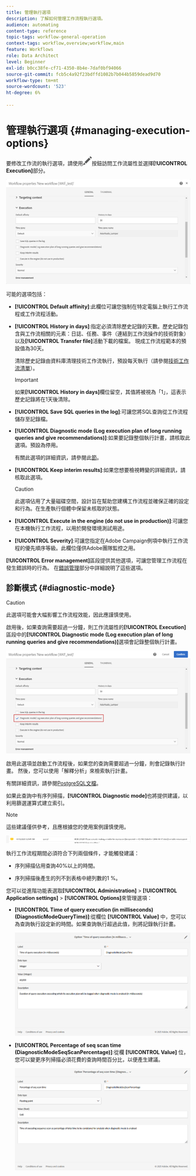 ```yaml
---
title: 管理執行選項
description: 了解如何管理工作流程執行選項。
audience: automating
content-type: reference
topic-tags: workflow-general-operation
context-tags: workflow,overview;workflow,main
feature: Workflows
role: Data Architect
level: Beginner
exl-id: b0cc38fe-cf71-4350-8b4e-7daf0bf94066
source-git-commit: fcb5c4a92f23bdffd1082b7b044b5859dead9d70
workflow-type: tm+mt
source-wordcount: '523'
ht-degree: 6%

---
```


# 管理執行選項 {#managing-execution-options}

要修改工作流的執行選項，請使用![](assets/edit_darkgrey-24px.png)按鈕訪問工作流屬性並選擇&#x200B;**[!UICONTROL Execution]**&#x200B;部分。

![](assets/wkf_execution_6.png)

可能的選項包括：

* **[!UICONTROL Default affinity]**:此欄位可讓您強制在特定電腦上執行工作流程或工作流程活動。

* **[!UICONTROL History in days]**:指定必須清除歷史記錄的天數。歷史記錄包含與工作流相關的元素：日誌、任務、事件（連結到工作流操作的技術對象）以及&#x200B;**[!UICONTROL Transfer file]**&#x200B;活動下載的檔案。 現成工作流程範本的預設值為30天。

   清除歷史記錄由資料庫清理技術工作流執行，預設每天執行（請參閱[技術工作流清單](../../administration/using/technical-workflows.md)）。

   >[!IMPORTANT]
   >
   >如果&#x200B;**[!UICONTROL History in days]**&#x200B;欄位留空，其值將被視為「1」，這表示歷史記錄將在1天後清除。

* **[!UICONTROL Save SQL queries in the log]**:可讓您將SQL查詢從工作流程儲存至記錄檔。

* **[!UICONTROL Diagnostic mode (Log execution plan of long running queries and give recommendations)]**:如果要記錄整個執行計畫，請核取此選項。預設為停用。

   有關此選項的詳細資訊，請參閱此[節](#diagnostic-mode)。

* **[!UICONTROL Keep interim results]**:如果您想要檢視轉變的詳細資訊，請核取此選項。

   >[!CAUTION]
   >
   >此選項佔用了大量磁碟空間，設計旨在幫助您建構工作流程並確保正確的設定和行為。在生產執行個體中保留未核取的狀態。

* **[!UICONTROL Execute in the engine (do not use in production)]**:可讓您在本機執行工作流程，以用於開發環境測試用途。

* **[!UICONTROL Severity]**:可讓您指定在Adobe Campaign例項中執行工作流程的優先順序等級。此欄位僅供Adobe團隊監控之用。

**[!UICONTROL Error management]**&#x200B;區段提供其他選項，可讓您管理工作流程在發生錯誤時的行為。 在[錯誤管理](../../automating/using/monitoring-workflow-execution.md#error-management)部分中詳細說明了這些選項。

## 診斷模式 {#diagnostic-mode}

>[!CAUTION]
>
>此選項可能會大幅影響工作流程效能，因此應謹慎使用。

啟用後，如果查詢需要超過一分鐘，則工作流屬性的&#x200B;**[!UICONTROL Execution]**&#x200B;區段中的&#x200B;**[!UICONTROL Diagnostic mode (Log execution plan of long running queries and give recommendations)]**&#x200B;選項會記錄整個執行計畫。

![](assets/wkf_diagnostic.png)

啟用此選項並啟動工作流程後，如果您的查詢需要超過一分鐘，則會記錄執行計畫。 然後，您可以使用「解釋分析」來檢索執行計畫。

有關詳細資訊，請參閱[PostgreSQL文檔](https://www.postgresql.org/docs/9.4/using-explain.html)。

如果此查詢中有序列掃描，**[!UICONTROL Diagnostic mode]**&#x200B;也將提供建議，以利用篩選運算式建立索引。

>[!NOTE]
>
> 這些建議僅供參考，且應根據您的使用案例謹慎使用。

![](assets/wkf_diagnostic_4.png)

執行工作流程期間必須符合下列兩個條件，才能觸發建議：

* 序列掃描佔用查詢40%以上的時間。

* 序列掃描後產生的列不到表格中總列數的1 %。

您可以從進階功能表選取&#x200B;**[!UICONTROL Administration]** > **[!UICONTROL Application settings]** > **[!UICONTROL Options]**&#x200B;來管理選項：

* **[!UICONTROL Time of query execution (in milliseconds)(DiagnosticModeQueryTime)]**:從欄位 **[!UICONTROL Value]** 中，您可以為查詢執行設定新的時間。如果查詢執行超過此值，則將記錄執行計畫。

   ![](assets/wkf_diagnostic_2.png)

* **[!UICONTROL Percentage of seq scan time (DiagnosticModeSeqScanPercentage)]**:從欄 **[!UICONTROL Value]** 位，您可以變更序列掃描必須花費的查詢時間百分比，以便產生建議。

   ![](assets/wkf_diagnostic_3.png)
